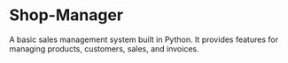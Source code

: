 # Shop-Manager
 A basic sales management system built in Python. It provides features for managing products, customers, sales, and invoices.
